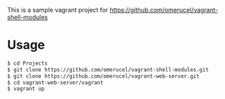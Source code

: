 This is a sample vagrant project for https://github.com/omerucel/vagrant-shell-modules

# Usage

```bash
$ cd Projects
$ git clone https://github.com/omerucel/vagrant-shell-modules.git
$ git clone https://github.com/omerucel/vagrant-web-server.git
$ cd vagrant-web-server/vagrant
$ vagrant up
```
